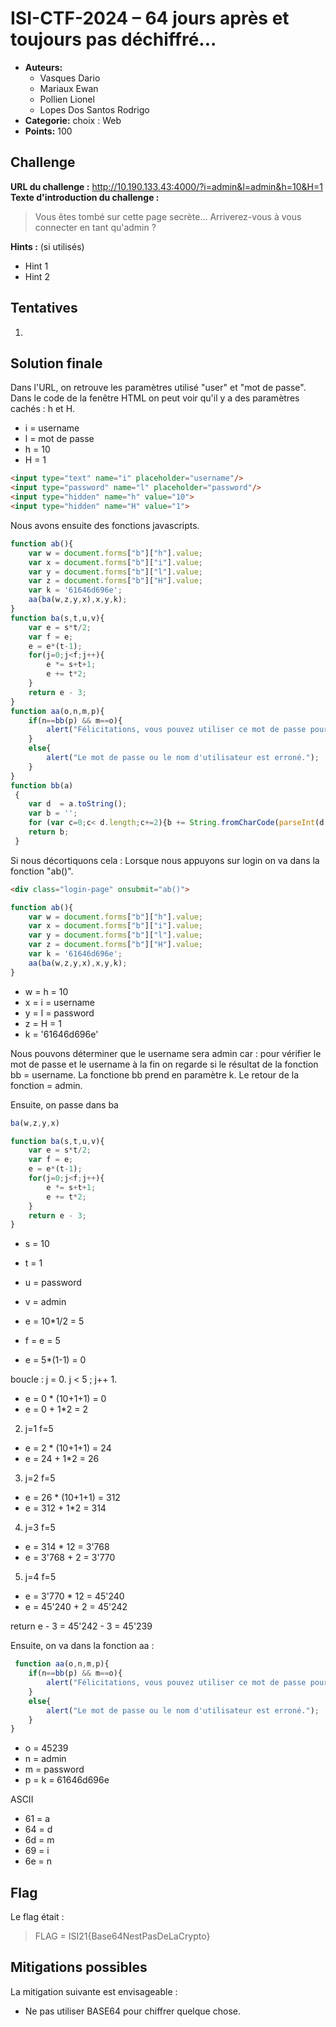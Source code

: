 
# ISI-CTF-2024 – 64 jours après et toujours pas déchiffré...

* **Auteurs:** 
	* Vasques Dario
	* Mariaux Ewan
	* Pollien Lionel
	* Lopes Dos Santos Rodrigo
* **Categorie:** choix : Web
* **Points:** 100


## Challenge

**URL du challenge :** http://10.190.133.43:4000/?i=admin&l=admin&h=10&H=1
**Texte d'introduction du challenge :**

> Vous êtes tombé sur cette page secrète... Arriverez-vous à vous connecter en tant qu'admin ?

**Hints :** (si utilisés)

- Hint 1
- Hint 2


## Tentatives

1. 



## Solution finale

Dans l'URL, on retrouve les paramètres utilisé "user" et "mot de passe".
Dans le code de la fenêtre HTML on peut voir qu'il y a des paramètres cachés : h et H.

- i = username
- l = mot de passe
- h = 10
- H = 1

```html
<input type="text" name="i" placeholder="username"/>
<input type="password" name="l" placeholder="password"/>
<input type="hidden" name="h" value="10">
<input type="hidden" name="H" value="1">
```

Nous avons ensuite des fonctions javascripts.

```js
function ab(){
	var w = document.forms["b"]["h"].value;
	var x = document.forms["b"]["i"].value;
	var y = document.forms["b"]["l"].value;
	var z = document.forms["b"]["H"].value;
	var k = '61646d696e';
	aa(ba(w,z,y,x),x,y,k);
}
function ba(s,t,u,v){
	var e = s*t/2;
	var f = e;
	e = e*(t-1);
	for(j=0;j<f;j++){
		e *= s+t+1;
		e += t*2;
	}
	return e - 3;
}
function aa(o,n,m,p){
    if(n==bb(p) && m==o){
		alert("Félicitations, vous pouvez utiliser ce mot de passe pour valider le challenge!");
	}
	else{
		alert("Le mot de passe ou le nom d'utilisateur est erroné.");
	}
}
function bb(a)
 {
	var d  = a.toString();
	var b = '';
	for (var c=0;c< d.length;c+=2){b += String.fromCharCode(parseInt(d.substr(c,2),16));}
	return b;
 }

```

Si nous décortiquons cela : 
Lorsque nous appuyons sur login on va dans la fonction "ab()".
```html
<div class="login-page" onsubmit="ab()">
```

```js
function ab(){
	var w = document.forms["b"]["h"].value;
	var x = document.forms["b"]["i"].value;
	var y = document.forms["b"]["l"].value;
	var z = document.forms["b"]["H"].value;
	var k = '61646d696e';
	aa(ba(w,z,y,x),x,y,k);
}
```

- w = h = 10
- x = i = username
- y = l = password
- z = H = 1
- k = '61646d696e'

Nous pouvons déterminer que le username sera admin car :
pour vérifier le mot de passe et le username à la fin on regarde si le résultat de la fonction bb = username.
La fonctione bb prend en paramètre k.
Le retour de la fonction = admin.

Ensuite, on passe dans ba
```js
ba(w,z,y,x)

function ba(s,t,u,v){
	var e = s*t/2;
	var f = e;
	e = e*(t-1);
	for(j=0;j<f;j++){
		e *= s+t+1;
		e += t*2;
	}
	return e - 3;
}
```

- s = 10
- t = 1
- u = password
- v = admin

- e = 10*1/2 = 5
- f = e = 5
- e = 5*(1-1) = 0

boucle : j = 0. j < 5 ; j++
1. 
 - e = 0 * (10+1+1) = 0
 - e = 0 + 1*2 = 2
2. j=1 f=5
 - e = 2 * (10+1+1) = 24
 - e = 24 + 1*2 = 26
3. j=2 f=5
 - e = 26 * (10+1+1) = 312
 - e = 312 + 1*2 = 314
4. j=3 f=5
 - e = 314 * 12 = 3'768
 - e = 3'768 + 2 = 3'770
5. j=4 f=5
 - e = 3'770 * 12 = 45'240
 - e = 45'240 + 2 = 45'242

return e - 3 = 45'242 - 3 = 45'239

Ensuite, on va dans la fonction aa :

```js
 function aa(o,n,m,p){
    if(n==bb(p) && m==o){
		alert("Félicitations, vous pouvez utiliser ce mot de passe pour valider le challenge!");
	}
	else{
		alert("Le mot de passe ou le nom d'utilisateur est erroné.");
	}
}
```

- o = 45239
- n = admin
- m = password
- p = k = 61646d696e

ASCII
- 61 = a
- 64 = d
- 6d = m
- 69 = i
- 6e = n

## Flag

Le flag était : 
> FLAG = ISI21{Base64NestPasDeLaCrypto}



## Mitigations possibles
La mitigation suivante est envisageable :

- Ne pas utiliser BASE64 pour chiffrer quelque chose.




